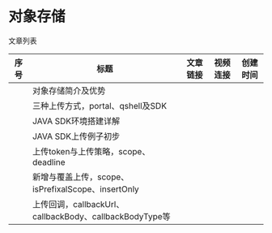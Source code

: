 # 对象存储

文章列表

|序号|标题|文章链接|视频连接|创建时间|
|--|--|--|--|--|
||对象存储简介及优势||||
||三种上传方式，portal、qshell及SDK||||
||JAVA SDK环境搭建详解||||
||JAVA SDK上传例子初步||||
||上传token与上传策略，scope、deadline||||
||新增与覆盖上传，scope、isPrefixalScope、insertOnly||||
||上传回调，callbackUrl、callbackBody、callbackBodyType等||||
